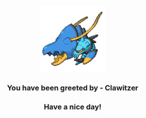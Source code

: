 <p align="center">
            <img src="https://raw.githubusercontent.com/PokeAPI/sprites/master/sprites/pokemon/693.png" width="150" height="150">
          </p>
          <h3 align="center">You have been greeted by - <b>Clawitzer</b></h3>
          <h3 align="center">Have a nice day!</h3>
        